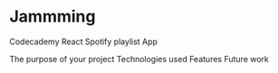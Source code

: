 # Jammming
Codecademy React Spotify playlist App

The purpose of your project
Technologies used
Features
Future work
